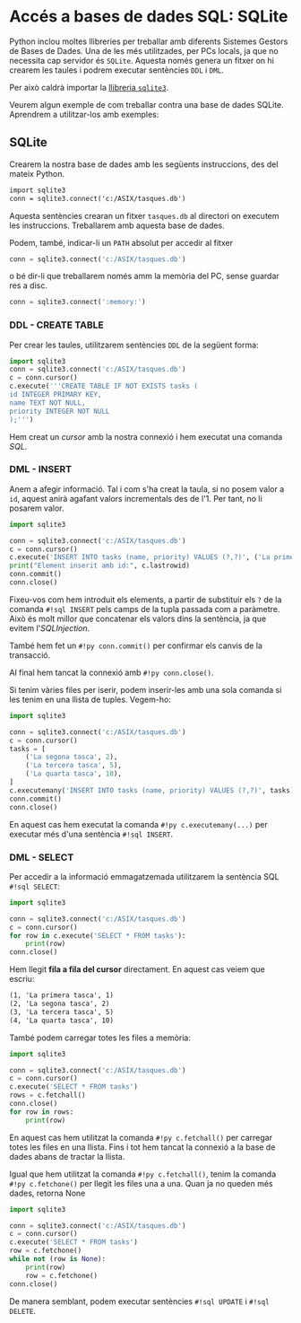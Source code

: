 # Accés a bases de dades SQL: SQLite

Python inclou moltes llibreries per treballar amb diferents Sistemes Gestors de Bases de Dades. Una de les més utilitzades, per PCs locals, ja que no necessita cap servidor és `SQLite`. Aquesta només genera un fitxer on hi crearem les taules i podrem executar sentències `DDL` i `DML`.

Per això caldrà importar la [llibreria `sqlite3`][sqlite3].

Veurem algun exemple de com treballar contra una base de dades SQLite. Aprendrem a utilitzar-los amb exemples:

## SQLite

Crearem la nostra base de dades amb les següents instruccions, des del mateix Python.

```xml
import sqlite3 
conn = sqlite3.connect('c:/ASIX/tasques.db')
```

Aquesta sentències crearan un fitxer `tasques.db` al directori on executem les instruccions. Treballarem amb aquesta base de dades.

Podem, també, indicar-li un `PATH` absolut per accedir al fitxer 

```py
conn = sqlite3.connect('c:/ASIX/tasques.db')
```

o bé dir-li que treballarem només amm la memòria del PC, sense guardar res a disc.

```py
conn = sqlite3.connect(':memory:') 
```

### DDL - CREATE TABLE

Per crear les taules, utilitzarem sentències `DDL` de la següent forma:

```py
import sqlite3 
conn = sqlite3.connect('c:/ASIX/tasques.db')
c = conn.cursor() 
c.execute('''CREATE TABLE IF NOT EXISTS tasks ( 
id INTEGER PRIMARY KEY, 
name TEXT NOT NULL, 
priority INTEGER NOT NULL 
);''') 
```

Hem creat un *cursor* amb la nostra connexió i hem executat una comanda *SQL*.

### DML - INSERT

Anem a afegir informació. Tal i com s'ha creat la taula, si no posem valor a `id`, aquest anirà agafant valors incrementals des de l'1. Per tant, no li posarem valor.

```py
import sqlite3

conn = sqlite3.connect('c:/ASIX/tasques.db')
c = conn.cursor()
c.execute('INSERT INTO tasks (name, priority) VALUES (?,?)', ('La primera tasca', 1))
print("Element inserit amb id:", c.lastrowid)
conn.commit()
conn.close()
```

Fixeu-vos com hem introduit els elements, a partir de substituir els `?` de la comanda `#!sql INSERT` pels camps de la tupla passada com a paràmetre. Això és molt millor que concatenar els valors dins la sentència, ja que evitem l'*SQLInjection*.

També hem fet un `#!py conn.commit()` per confirmar els canvis de la transacció.

Al final hem tancat la connexió amb `#!py conn.close()`.

Si tenim vàries files per iserir, podem inserir-les amb una sola comanda si les tenim en una llista de tuples. Vegem-ho:

```py
import sqlite3

conn = sqlite3.connect('c:/ASIX/tasques.db')
c = conn.cursor()
tasks = [
    ('La segona tasca', 2),
    ('La tercera tasca', 5),
    ('La quarta tasca', 10),
]
c.executemany('INSERT INTO tasks (name, priority) VALUES (?,?)', tasks)
conn.commit()
conn.close()
```

En aquest cas hem executat la comanda `#!py c.executemany(...)` per executar més d'una sentència `#!sql INSERT`.

### DML - SELECT

Per accedir a la informació emmagatzemada utilitzarem la sentència SQL `#!sql SELECT`:

```py
import sqlite3

conn = sqlite3.connect('c:/ASIX/tasques.db')
c = conn.cursor()
for row in c.execute('SELECT * FROM tasks'):
    print(row)
conn.close()
```

Hem llegit **fila a fila del cursor** directament. En aquest cas veiem que escriu:

```txt
(1, 'La primera tasca', 1)
(2, 'La segona tasca', 2)
(3, 'La tercera tasca', 5)
(4, 'La quarta tasca', 10)
```

També podem carregar totes les files a memòria:

```py
import sqlite3

conn = sqlite3.connect('c:/ASIX/tasques.db')
c = conn.cursor()
c.execute('SELECT * FROM tasks')
rows = c.fetchall()
conn.close()
for row in rows:
    print(row)
```

En aquest cas hem utilitzat la comanda `#!py c.fetchall()` per carregar totes les files en una llista. Fins i tot hem tancat la connexió a la base de dades abans de tractar la llista.

Igual que hem utilitzat la comanda `#!py c.fetchall()`, tenim la comanda `#!py c.fetchone()` per llegit les files una a una. Quan ja no queden més dades, retorna None

```py
import sqlite3

conn = sqlite3.connect('c:/ASIX/tasques.db')
c = conn.cursor()
c.execute('SELECT * FROM tasks')
row = c.fetchone()
while not (row is None):
    print(row)
    row = c.fetchone()
conn.close()
```

De manera semblant, podem executar sentències `#!sql UPDATE` i `#!sql DELETE`.

[sqlite3]: https://docs.python.org/library/sqlite3.html





